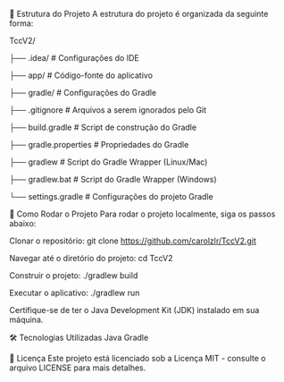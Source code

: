 📁 Estrutura do Projeto
A estrutura do projeto é organizada da seguinte forma:

TccV2/


├── .idea/                 # Configurações do IDE

├── app/                   # Código-fonte do aplicativo

├── gradle/                # Configurações do Gradle

├── .gitignore             # Arquivos a serem ignorados pelo Git

├── build.gradle           # Script de construção do Gradle

├── gradle.properties      # Propriedades do Gradle

├── gradlew                # Script do Gradle Wrapper (Linux/Mac)

├── gradlew.bat            # Script do Gradle Wrapper (Windows)

└── settings.gradle        # Configurações do projeto Gradle

🚀 Como Rodar o Projeto
Para rodar o projeto localmente, siga os passos abaixo:

Clonar o repositório:
git clone https://github.com/carolzlr/TccV2.git

Navegar até o diretório do projeto:
cd TccV2

Construir o projeto:
./gradlew build

Executar o aplicativo:
./gradlew run

Certifique-se de ter o Java Development Kit (JDK) instalado em sua máquina.

🛠️ Tecnologias Utilizadas
Java
Gradle

📄 Licença
Este projeto está licenciado sob a Licença MIT - consulte o arquivo LICENSE para mais detalhes.
